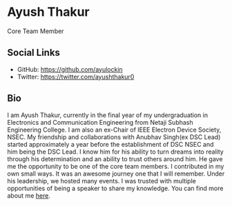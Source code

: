 # Ayush Thakur
Core Team Member

## Social Links
* GitHub: https://github.com/ayulockin
* Twitter: https://twitter.com/ayushthakur0

## Bio
I am Ayush Thakur, currently in the final year of my undergraduation in Electronics and Communication Engineering from Netaji Subhash Engineering College.
I am also an ex-Chair of IEEE Electron Device Society, NSEC. My friendship and collaborations with Anubhav Singh(ex DSC Lead) started approximately a year before the establishment of DSC NSEC and him being the DSC Lead. I know him for his ability to turn dreams into reality through his determination and an ability to trust others around him. 
He gave me the opportunity to be one of the core team members. I contributed in my own small ways. It was an awesome journey one that I will remember.
Under his leadership, we hosted many events. I was trusted with multiple opportunities of being a speaker to share my knowledge.
You can find more about me [here](https://mein2work.gitbook.io/ayush-thakur/).
